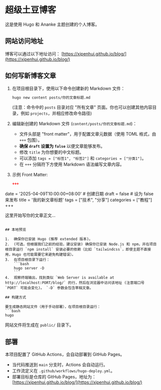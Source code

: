 # 超级土豆博客

这是使用 Hugo 和 Ananke 主题创建的个人博客。

## 网站访问地址

博客可以通过以下地址访问：
[https://xipenhui.github.io/blog/](https://xipenhui.github.io/blog/)

## 如何写新博客文章

1.  在项目根目录下，使用以下命令创建新的 Markdown 文件：
    ```bash
    hugo new content posts/你的文章标题.md
    ```
    (注意：命令中的 `posts` 目录对应 "所有文章" 页面。你也可以创建其他内容目录，例如 `projects`，并相应修改命令路径)

2.  编辑新创建的 Markdown 文件 (`content/posts/你的文章标题.md`)：
    *   文件头部是 "front matter"，用于配置文章元数据（使用 TOML 格式，由 `+++` 包围）。
    *   **确保 `draft` 设置为 `false`** 以便文章能够发布。
    *   修改 `title` 为你想要的中文标题。
    *   可以添加 `tags = ["标签1", "标签2"]` 和 `categories = ["分类1"]`。
    *   在 `+++` 分隔符下方使用 Markdown 语法编写文章内容。

3.  示例 Front Matter:
    ```toml
    +++
date = '2025-04-09T10:00:00+08:00' # 创建日期
draft = false # 设为 false 来发布
title = '我的新文章标题'
tags = ["技术", "分享"]
categories = ["教程"]
+++

这里开始写你的文章正文...
```

## 本地预览

1.  确保你已安装 Hugo (推荐 extended 版本)。
2.  (可选，但根据我们之前的经验，建议安装) 确保你已安装 Node.js 和 npm，并在项目根目录运行 `npm install` 安装必要的依赖（比如 `tailwindcss`，即使主题不直接用，Hugo 也可能需要它来避免构建错误）。
3.  在项目根目录下运行：
    ```bash
    hugo server -D
    ```
4.  观察终端输出，找到类似 `Web Server is available at http://localhost:PORT/blog/` 的行，然后在浏览器中访问该地址 (注意端口号 `PORT` 可能会变化)。 `-D` 参数会包含草稿文章。

## 构建方式

要生成静态网站文件（用于手动部署），在项目根目录运行：
```bash
hugo
```
网站文件将生成在 `public/` 目录下。

## 部署

本项目配置了 GitHub Actions，会自动部署到 GitHub Pages。

*   当代码推送到 `main` 分支时，Actions 会自动运行。
*   工作流定义在 `.github/workflows/hugo-deploy.yml`。
*   部署目标是仓库的 GitHub Pages，地址为：[https://xipenhui.github.io/blog/](https://xipenhui.github.io/blog/) 